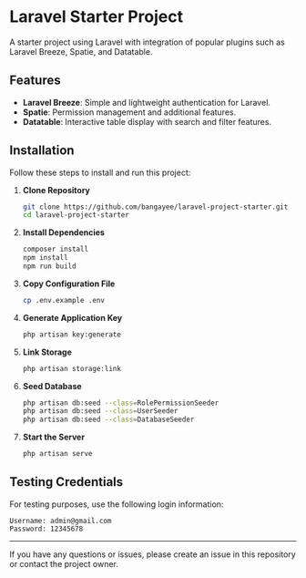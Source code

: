 # Laravel Starter Project

A starter project using Laravel with integration of popular plugins such as Laravel Breeze, Spatie, and Datatable.

## Features
- **Laravel Breeze**: Simple and lightweight authentication for Laravel.
- **Spatie**: Permission management and additional features.
- **Datatable**: Interactive table display with search and filter features.

## Installation

Follow these steps to install and run this project:

1. **Clone Repository**
   ```sh
   git clone https://github.com/bangayee/laravel-project-starter.git
   cd laravel-project-starter
   ```

2. **Install Dependencies**
   ```sh
   composer install
   npm install
   npm run build
   ```

3. **Copy Configuration File**
   ```sh
   cp .env.example .env
   ```

4. **Generate Application Key**
   ```sh
   php artisan key:generate
   ```

5. **Link Storage**
   ```sh
   php artisan storage:link
   ```

6. **Seed Database**
   ```sh
   php artisan db:seed --class=RolePermissionSeeder
   php artisan db:seed --class=UserSeeder
   php artisan db:seed --class=DatabaseSeeder
   ```

7. **Start the Server**
   ```sh
   php artisan serve
   ```

## Testing Credentials
For testing purposes, use the following login information:
```
Username: admin@gmail.com
Password: 12345678
```

---
If you have any questions or issues, please create an issue in this repository or contact the project owner.

